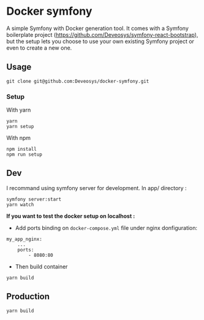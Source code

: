 # Docker symfony

A simple Symfony with Docker generation tool.
It comes with a Symfony boilerplate project (https://github.com/Deveosys/symfony-react-bootstrap), but the setup lets you choose to use your own existing Symfony project or even to create a new one.

## Usage

```
git clone git@github.com:Deveosys/docker-symfony.git
```

### Setup

With yarn

```
yarn
yarn setup
```

With npm

```
npm install
npm run setup
```

## Dev

I recommand using symfony server for development.
In app/ directory :

```
symfony server:start
yarn watch
```

**If you want to test the docker setup on localhost :**

-   Add ports binding on `docker-compose.yml` file under nginx donfiguration:

```
my_app_nginx:
    ...
    ports:
        - 8080:80
```

-   Then build container

```
yarn build
```

## Production

```
yarn build
```
